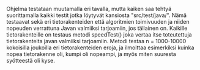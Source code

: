 Ohjelma testataan muutamalla eri tavalla, mutta kaiken saa tehtyä suorittamalla kaikki testit jotka löytyvät kansiosta "src/test/java/". Nämä testaavat sekä eri tietorakenteiden että algoritmien toimivuuden ja niiden nopeuden verrattuna Javan valmiiksi tarjoamiin, jos tällainen on.
Kaikille tietorakenteille on testaus metodi speedTest() joka vertaa itse toteutettuja tietorakenteita javan valmiiksi tarjoamiin. Metodi testaa n = 1000-10000 kokoisilla joukoilla eri tietorakenteiden eroja, ja ilmoittaa esimerkiksi kuinka nopea tietorakenne oli, kumpi oli nopeampi, ja myös miten suuresta syötteestä oli kyse.
